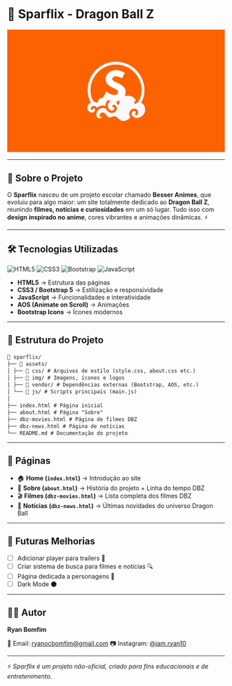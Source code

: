 # 🌌 Sparflix - Dragon Ball Z

![Banner Sparflix](assets/img/banner-sparflix.png)

---

## 📖 Sobre o Projeto
O **Sparflix** nasceu de um projeto escolar chamado **Besser Animes**, que evoluiu para algo maior:
um site totalmente dedicado ao **Dragon Ball Z**, reunindo **filmes, notícias e curiosidades** em um só lugar.
Tudo isso com **design inspirado no anime**, cores vibrantes e animações dinâmicas. ⚡

---

## 🛠️ Tecnologias Utilizadas
![HTML5](https://img.shields.io/badge/HTML5-E34F26?style=for-the-badge&logo=html5&logoColor=white)
![CSS3](https://img.shields.io/badge/CSS3-1572B6?style=for-the-badge&logo=css3&logoColor=white)
![Bootstrap](https://img.shields.io/badge/Bootstrap-563D7C?style=for-the-badge&logo=bootstrap&logoColor=white)
![JavaScript](https://img.shields.io/badge/JavaScript-F7E017?style=for-the-badge&logo=javascript&logoColor=black)

- **HTML5** → Estrutura das páginas
- **CSS3 / Bootstrap 5** → Estilização e responsividade
- **JavaScript** → Funcionalidades e interatividade
- **AOS (Animate on Scroll)** → Animações
- **Bootstrap Icons** → Ícones modernos

---

## 📂 Estrutura do Projeto

```plaintext
📂 sparflix/
├── 📂 assets/
│ ├── 📂 css/ # Arquivos de estilo (style.css, about.css etc.)
│ ├── 📂 img/ # Imagens, ícones e logos
│ ├── 📂 vendor/ # Dependências externas (Bootstrap, AOS, etc.)
│ └── 📂 js/ # Scripts principais (main.js)
│
├── index.html # Página inicial
├── about.html # Página "Sobre"
├── dbz-movies.html # Página de filmes DBZ
├── dbz-news.html # Página de notícias
└── README.md # Documentação do projeto
```

---

## 📌 Páginas
- 🏠 **Home (`index.html`)** → Introdução ao site
- 📖 **Sobre (`about.html`)** → História do projeto + Linha do tempo DBZ
- 🎬 **Filmes (`dbz-movies.html`)** → Lista completa dos filmes DBZ
- 📰 **Notícias (`dbz-news.html`)** → Últimas novidades do universo Dragon Ball

---

## 🔮 Futuras Melhorias
- [ ] Adicionar player para trailers 🎥
- [ ] Criar sistema de busca para filmes e notícias 🔍
- [ ] Página dedicada a personagens 🥋
- [ ] Dark Mode 🌑

---

## 👨‍💻 Autor
**Ryan Bomfim**

📧 Email: [ryanocbomfim@gmail.com](mailto:ryanocbomfim@gmail.com)
📷 Instagram: [@iam.ryan10](https://www.instagram.com/iam.ryan10)

---

⚡ *Sparflix é um projeto não-oficial, criado para fins educacionais e de entretenimento.*
